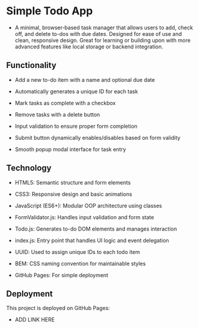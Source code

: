 # Simple Todo App

- A minimal, browser-based task manager that allows users to add, check off, and delete to-dos with due dates. Designed for ease of use and clean, responsive design. Great for learning or building upon with more advanced features like local storage or backend integration.

## Functionality

- Add a new to-do item with a name and optional due date

- Automatically generates a unique ID for each task

- Mark tasks as complete with a checkbox

- Remove tasks with a delete button

- Input validation to ensure proper form completion

- Submit button dynamically enables/disables based on form validity

- Smooth popup modal interface for task entry

## Technology

- HTML5: Semantic structure and form elements

- CSS3: Responsive design and basic animations

- JavaScript (ES6+): Modular OOP architecture using classes

- FormValidator.js: Handles input validation and form state

- Todo.js: Generates to-do DOM elements and manages interaction

- index.js: Entry point that handles UI logic and event delegation

- UUID: Used to assign unique IDs to each todo item

- BEM: CSS naming convention for maintainable styles

- GitHub Pages: For simple deployment

## Deployment

This project is deployed on GitHub Pages:

- ADD LINK HERE
